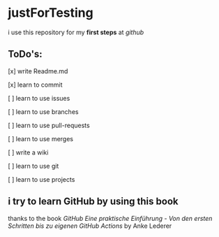 # justForTesting
i use this repository for my **first steps** at *github*

## ToDo's:
[x] write Readme.md

[x] learn to commit

[ ] learn to use issues

[ ] learn to use branches

[ ] learn to use pull-requests

[ ] learn to use merges

[ ] write a wiki

[ ] learn to use git

[ ] learn to use projects

## i try to learn GitHub by using this book
thanks to the book *GitHub Eine praktische Einführung - Von den ersten Schritten bis zu eigenen GitHub Actions* by Anke Lederer

